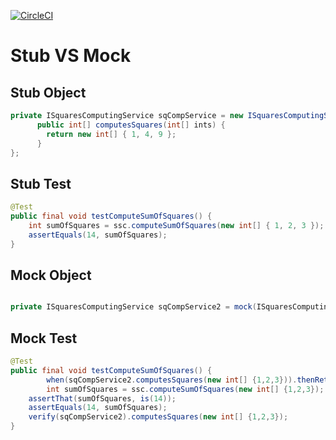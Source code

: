 [![CircleCI](https://circleci.com/gh/LamhotJM/stub-vs-mock.svg?style=svg)](https://app.circleci.com/pipelines/github/LamhotJM/stub-vs-mock)

# Stub VS Mock
## Stub Object
```java
private ISquaresComputingService sqCompService = new ISquaresComputingService() {
      public int[] computesSquares(int[] ints) {
		return new int[] { 1, 4, 9 };
      }
};
``` 

## Stub Test
```java
@Test
public final void testComputeSumOfSquares() {
	int sumOfSquares = ssc.computeSumOfSquares(new int[] { 1, 2, 3 });
	assertEquals(14, sumOfSquares);
}
``` 
## Mock Object
```java

private ISquaresComputingService sqCompService2 = mock(ISquaresComputingService.class);

``` 

##  Mock Test

```java
@Test
public final void testComputeSumOfSquares() {
        when(sqCompService2.computesSquares(new int[] {1,2,3})).thenReturn(new int[] {1,4,9});
        int sumOfSquares = ssc.computeSumOfSquares(new int[] {1,2,3});
	assertThat(sumOfSquares, is(14));
	assertEquals(14, sumOfSquares);
	verify(sqCompService2).computesSquares(new int[] {1,2,3});
}
``` 
